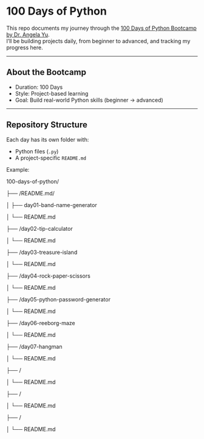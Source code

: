# 100 Days of Python  

This repo documents my journey through the [100 Days of Python Bootcamp by Dr. Angela Yu](https://www.udemy.com/course/100-days-of-code/).  
I’ll be building projects daily, from beginner to advanced, and tracking my progress here.  

---

## About the Bootcamp
- Duration: 100 Days  
- Style: Project-based learning  
- Goal: Build real-world Python skills (beginner → advanced)  

---

## Repository Structure
Each day has its own folder with:
- Python files (`.py`)  
- A project-specific `README.md`  

Example:  

100-days-of-python/

├── /README.md/

│ ├── day01-band-name-generator

│ └── README.md

├── /day02-tip-calculator

│ └── README.md

├── /day03-treasure-island

│ └── README.md

├── /day04-rock-paper-scissors

│ └── README.md

├── /day05-python-password-generator

│ └── README.md

├── /day06-reeborg-maze

│ └── README.md

├── /day07-hangman

│ └── README.md

├── /

│ └── README.md

├── /

│ └── README.md

├── /

│ └── README.md
